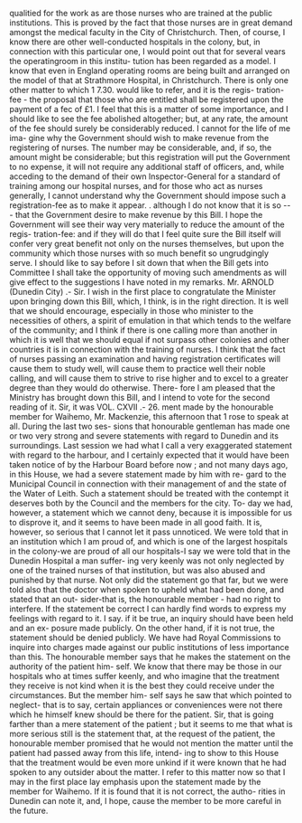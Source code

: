qualitied for the work as are those nurses who are trained at the public institutions. This is proved by the fact that those nurses are in great demand amongst the medical faculty in the City of Christchurch. Then, of course, I know there are other well-conducted hospitals in the colony, but, in connection with this particular one, I would point out that for several vears the operatingroom in this institu- tution has been regarded as a model. I know that even in England operating rooms are being built and arranged on the model of that at Strathmore Hospital, in Christchurch. There is only one other matter to which 1 7.30. would like to refer, and it is the regis- tration-fee - the proposal that those who are entitled shall be registered upon the payment of a fec of £1. I feel that this is a matter of some importance, and I should like to see the fee abolished altogether; but, at any rate, the amount of the fee should surely be considerably reduced. I cannot for the life of me ima- gine why the Government should wish to make revenue from the registering of nurses. The number may be considerable, and, if so, the amount might be considerable; but this registration will put the Government to no expense, it will not require any additional staff of officers, and, while acceding to the demand of their own Inspector-General for a standard of training among our hospital nurses, and for those who act as nurses generally, I cannot understand why the Government should impose such a registration-fee as to make it appear. . although I do not know that it is so --- that the Government desire to make revenue by this Bill. I hope the Government will see their way very materially to reduce the amount of the regis- tration-fee: and if they will do that I feel quite sure the Bill itself will confer very great benefit not only on the nurses themselves, but upon the community which those nurses with so much benefit so ungrudgingly serve. I should like to say before I sit down that when the Bill gets into Committee I shall take the opportunity of moving such amendments as will give effect to the suggestions I have noted in my remarks. Mr. ARNOLD (Dunedin City) .- Sir. I wish in the first place to congratulate the Minister upon bringing down this Bill, which, I think, is in the right direction. It is well that we should encourage, especially in those who minister to the necessities of others, a spirit of emulation in that which tends to the welfare of the community; and I think if there is one calling more than another in which it is well that we should equal if not surpass other colonies and other countries it is in connection with the training of nurses. I think that the fact of nurses passing an examination and having registration certificates will cause them to study well, will cause them to practice well their noble calling, and will cause them to strive to rise higher and to excel to a greater degree than they would do otherwise. There- fore I am pleased that the Ministry has brought down this Bill, and I intend to vote for the second reading of it. Sir, it was VOL. CXVII .- 26. ment made by the honourable member for Waihemo, Mr. Mackenzie, this afternoon that 1 rose to speak at all. During the last two ses- sions that honourable gentleman has made one or two very strong and severe statements with regard to Dunedin and its surroundings. Last session we had what I call a very exaggerated statement with regard to the harbour, and I certainly expected that it would have been taken notice of by the Harbour Board before now ; and not many days ago, in this House, we had a severe statement made by him with re- gard to the Municipal Council in connection with their management of and the state of the Water of Leith. Such a statement should be treated with the contempt it deserves both by the Council and the members for the city. To- day we had, however, a statement which we cannot deny, because it is impossible for us to disprove it, and it seems to have been made in all good faith. It is, however, so serious that I cannot let it pass unnoticed. We were told that in an institution which I am proud of, and which is one of the largest hospitals in the colony-we are proud of all our hospitals-I say we were told that in the Dunedin Hospital a man suffer- ing very keenly was not only neglected by one of the trained nurses of that institution, but was also abused and punished by that nurse. Not only did the statement go that far, but we were told also that the doctor when spoken to upheld what had been done, and stated that an out- sider-that is, the honourable member - had no right to interfere. If the statement be correct I can hardly find words to express my feelings with regard to it. I say. if it be true, an inquiry should have been held and an ex- posure made publicly. On the other hand, if it is not true, the statement should be denied publicly. We have had Royal Commissions to inquire into charges made against our public institutions of less importance than this. The honourable member says that he makes the statement on the authority of the patient him- self. We know that there may be those in our hospitals who at times suffer keenly, and who imagine that the treatment they receive is not kind when it is the best they could receive under the circumstances. But the member him- self says he saw that which pointed to neglect- that is to say, certain appliances or conveniences were not there which he himself knew should be there for the patient. Sir, that is going farther than a mere statement of the patient ; but it seems to me that what is more serious still is the statement that, at the request of the patient, the honourable member promised that he would not mention the matter until the patient had passed away from this life, intend- ing to show to this House that the treatment would be even more unkind if it were known that he had spoken to any outsider about the matter. I refer to this matter now so that I may in the first place lay emphasis upon the statement made by the member for Waihemo. If it is found that it is not correct, the autho- rities in Dunedin can note it, and, I hope, cause the member to be more careful in the future. 